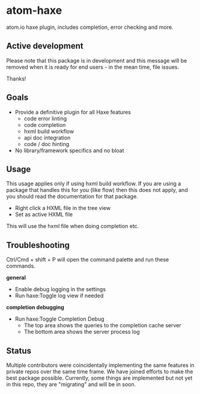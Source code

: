 # atom-haxe
atom.io haxe plugin, includes completion, error checking and more.

## Active development
Please note that this package is in development and this message will
be removed when it is ready for end users - in the mean time, file issues.

Thanks!

## Goals

- Provide a definitive plugin for all Haxe features
    - code error linting
    - code completion
    - hxml build workflow
    - api doc integration
    - code / doc hinting
- No library/framework specifics and no bloat

## Usage

This usage applies only if using hxml build workflow.
If you are using a package that handles this for you (like flow) then
this does not apply, and you should read the documentation for that package.

- Right click a HXML file in the tree view
- Set as active HXML file

This will use the hxml file when doing completion etc.

## Troubleshooting

Ctrl/Cmd + shift + P will open the command palette and run these commands.

**general**
- Enable debug logging in the settings
- Run haxe:Toggle log view if needed

**completion debugging**
- Run haxe:Toggle Completion Debug
    - The top area shows the queries to the completion cache server
    - The bottom area shows the server process log


## Status

Multiple contributors were coincidentally implementing the same features in
private repos over the same time frame. We have joined efforts to make the
best package possible. Currently, some things are implemented but
not yet in this repo, they are "migrating" and will be in soon.
